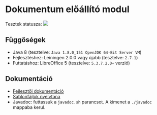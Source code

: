 # Dokumentum előállító modul

Tesztek statusza: <a href="http://ci.dbx.hu/job/stencil-unit-tests/lastCompletedBuild/testReport/"><img src="http://ci.dbx.hu/buildStatus/icon?job=stencil-unit-tests"/></a>

## Függőségek

- Java 8 (tesztelve: `Java 1.8.0_151 OpenJDK 64-Bit Server VM`)
- Fejlesztéshez: Leiningen 2.0.0 vagy újabb (tesztelve: `2.7.1`)
- Futtatáshoz: LibreOffice 5 (tesztelve: `5.3.7.2.0+` verzió)

## Dokumentáció
- [Fejlesztői dokumentáció](development.md)
- [Sablonfájlok nyelvtana](doc/Syntax.md)
- Javadoc: futtassuk a `javadoc.sh` parancsot. A kimenet a `./javadoc` mappaba kerul.
